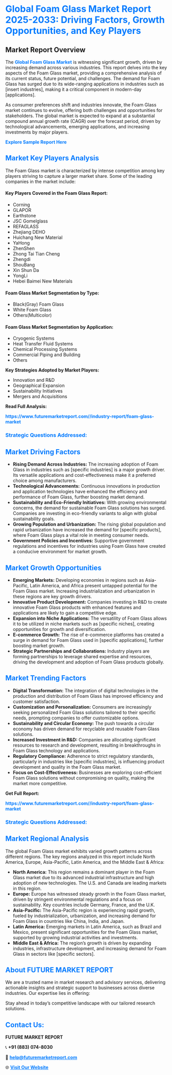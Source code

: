 <h1 style="color: #007BFF;">Global Foam Glass Market Report 2025-2033: Driving Factors, Growth Opportunities, and Key Players</h1>

<section id="overview">
<h2>Market Report Overview</h2>
<p>The <a href="https://www.futuremarketreport.com//industry-report/foam-glass-market" style="color: #007BFF; text-decoration: none;"><strong>Global Foam Glass Market</strong></a> is witnessing significant growth, driven by increasing demand across various industries. This report delves into the key aspects of the Foam Glass market, providing a comprehensive analysis of its current status, future potential, and challenges. The demand for Foam Glass has surged due to its wide-ranging applications in industries such as [insert industries], making it a critical component in modern-day [applications].</p>
<p>As consumer preferences shift and industries innovate, the Foam Glass market continues to evolve, offering both challenges and opportunities for stakeholders. The global market is expected to expand at a substantial compound annual growth rate (CAGR) over the forecast period, driven by technological advancements, emerging applications, and increasing investments by major players.</p>
</section>

<section id="overview">
<p><a href="https://www.futuremarketreport.com//request-sample/reportId=58904" style="color: #007BFF; text-decoration: none;"><strong>Explore Sample Report Here</strong></a></p>
</section>

<section id="key-players">
<h2 style="color: #007BFF;">Market Key Players Analysis</h2>
<p>The Foam Glass market is characterized by intense competition among key players striving to capture a larger market share. Some of the leading companies in the market include:</p>
<h4>Key Players Covered in the Foam Glass Report:</h4>
<ul><li>Corning</li><li>GLAPOR</li><li>Earthstone</li><li>JSC Gomelglass</li><li>REFAGLASS</li><li>Zhejiang DEHO</li><li>Huichang New Material</li><li>YaHong</li><li>ZhenShen</li><li>Zhong Tai Tian Cheng</li><li>Zhengdi</li><li>ShouBang</li><li>Xin Shun Da</li><li>YongLi</li><li>Hebei Baimei New Materials</li></ul>
<h4>Foam Glass Market Segmentation by Type:</h4>
<ul><li>Black(Gray) Foam Glass</li><li>White Foam Glass</li><li>Others(Multicolor)</li></ul>

<h4>Foam Glass Market Segmentation by Application:</h4>
<ul><li>Cryogenic Systems</li><li>Heat Transfer Fluid Systems</li><li>Chemical Processing Systems</li><li>Commercial Piping and Building</li><li>Others</li></ul>
<p><strong>Key Strategies Adopted by Market Players:</strong></p>
<ul>
<li>Innovation and R&D</li>
<li>Geographical Expansion</li>
<li>Sustainability Initiatives</li>
<li>Mergers and Acquisitions</li>
</ul>
</section>

<section>
<p><strong>Read Full Analysis: </strong></p><a href="https://www.futuremarketreport.com//industry-report/foam-glass-market" style="color: #007BFF; text-decoration: none;"><strong>https://www.futuremarketreport.com//industry-report/foam-glass-market</strong></a>
<h3 style="color: #007BFF;">Strategic Questions Addressed:</h3>
</section>

<section id="driving-factors">
<h2 style="color: #007BFF;">Market Driving Factors</h2>
<ul>
<li><strong>Rising Demand Across Industries:</strong> The increasing adoption of Foam Glass in industries such as [specific industries] is a major growth driver. Its versatile applications and cost-effectiveness make it a preferred choice among manufacturers.</li>
<li><strong>Technological Advancements:</strong> Continuous innovations in production and application technologies have enhanced the efficiency and performance of Foam Glass, further boosting market demand.</li>
<li><strong>Sustainability and Eco-Friendly Initiatives:</strong> With growing environmental concerns, the demand for sustainable Foam Glass solutions has surged. Companies are investing in eco-friendly variants to align with global sustainability goals.</li>
<li><strong>Growing Population and Urbanization:</strong> The rising global population and rapid urbanization have increased the demand for [specific products], where Foam Glass plays a vital role in meeting consumer needs.</li>
<li><strong>Government Policies and Incentives:</strong> Supportive government regulations and incentives for industries using Foam Glass have created a conducive environment for market growth.</li>
</ul>
</section>

<section id="growth-opportunities">
<h2 style="color: #007BFF;">Market Growth Opportunities</h2>
<ul>
<li><strong>Emerging Markets:</strong> Developing economies in regions such as Asia-Pacific, Latin America, and Africa present untapped potential for the Foam Glass market. Increasing industrialization and urbanization in these regions are key growth drivers.</li>
<li><strong>Innovative Product Development:</strong> Companies investing in R&D to create innovative Foam Glass products with enhanced features and applications are likely to gain a competitive edge.</li>
<li><strong>Expansion into Niche Applications:</strong> The versatility of Foam Glass allows it to be utilized in niche markets such as [specific niches], creating opportunities for growth and diversification.</li>
<li><strong>E-commerce Growth:</strong> The rise of e-commerce platforms has created a surge in demand for Foam Glass used in [specific applications], further boosting market growth.</li>
<li><strong>Strategic Partnerships and Collaborations:</strong> Industry players are forming partnerships to leverage shared expertise and resources, driving the development and adoption of Foam Glass products globally.</li>
</ul>
</section>

<section id="trending-factors">
<h2 style="color: #007BFF;">Market Trending Factors</h2>
<ul>
<li><strong>Digital Transformation:</strong> The integration of digital technologies in the production and distribution of Foam Glass has improved efficiency and customer satisfaction.</li>
<li><strong>Customization and Personalization:</strong> Consumers are increasingly seeking personalized Foam Glass solutions tailored to their specific needs, prompting companies to offer customizable options.</li>
<li><strong>Sustainability and Circular Economy:</strong> The push towards a circular economy has driven demand for recyclable and reusable Foam Glass solutions.</li>
<li><strong>Increased Investment in R&D:</strong> Companies are allocating significant resources to research and development, resulting in breakthroughs in Foam Glass technology and applications.</li>
<li><strong>Regulatory Compliance:</strong> Adherence to strict regulatory standards, particularly in industries like [specific industries], is influencing product development and quality in the Foam Glass market.</li>
<li><strong>Focus on Cost-Effectiveness:</strong> Businesses are exploring cost-efficient Foam Glass solutions without compromising on quality, making the market more competitive.</li>
</ul>
</section>

<section>
<p><strong>Get Full Report: </strong></p><a href="https://www.futuremarketreport.com//industry-report/foam-glass-market" style="color: #007BFF; text-decoration: none;"><strong>https://www.futuremarketreport.com//industry-report/foam-glass-market</strong></a>
<h3 style="color: #007BFF;">Strategic Questions Addressed:</h3>
</section>


<section id="regional-analysis">
<h2 style="color: #007BFF;">Market Regional Analysis</h2>
<p>The global Foam Glass market exhibits varied growth patterns across different regions. The key regions analyzed in this report include North America, Europe, Asia-Pacific, Latin America, and the Middle East & Africa:</p>
<ul>
<li><strong>North America:</strong> This region remains a dominant player in the Foam Glass market due to its advanced industrial infrastructure and high adoption of new technologies. The U.S. and Canada are leading markets in this region.</li>
<li><strong>Europe:</strong> Europe has witnessed steady growth in the Foam Glass market, driven by stringent environmental regulations and a focus on sustainability. Key countries include Germany, France, and the U.K.</li>
<li><strong>Asia-Pacific:</strong> The Asia-Pacific region is experiencing rapid growth, fueled by industrialization, urbanization, and increasing demand for Foam Glass in countries like China, India, and Japan.</li>
<li><strong>Latin America:</strong> Emerging markets in Latin America, such as Brazil and Mexico, present significant opportunities for the Foam Glass market, supported by growing industrial activities and investments.</li>
<li><strong>Middle East & Africa:</strong> The region’s growth is driven by expanding industries, infrastructure development, and increasing demand for Foam Glass in sectors like [specific sectors].</li>
</ul>
</section>

<footer>
<h2 style="color: #007BFF;">About FUTURE MARKET REPORT</h2>
<p>We are a trusted name in market research and advisory services, delivering actionable insights and strategic support to businesses across diverse industries. Our expertise lies in offering:</p>

<p>Stay ahead in today’s competitive landscape with our tailored research solutions.</p>

<h2 style="color: #007BFF;">Contact Us:</h2>
<p><strong>FUTURE MARKET REPORT</strong></p>
<p>📞 <strong>+91 (883) 074-8030</strong></p>
<p>📧 <strong><a href="mailto:help@futuremarketreport.com" style="color: #007BFF;">help@futuremarketreport.com</a></strong></p>
<p>🌐 <strong><a href="https://www.futuremarketreport.com/" style="color: #007BFF;">Visit Our Website</a></strong></p>
</footer>